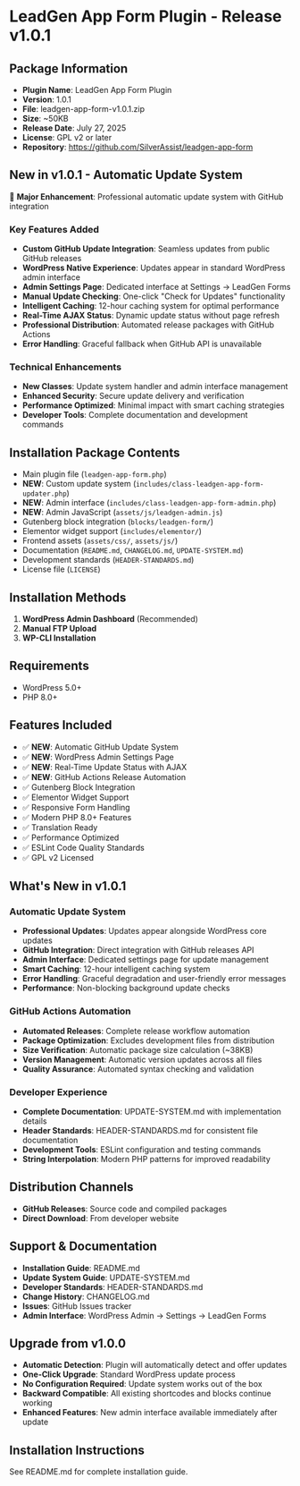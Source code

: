 # LeadGen App Form Plugin - Release v1.0.1

## Package Information
- **Plugin Name**: LeadGen App Form Plugin
- **Version**: 1.0.1
- **File**: leadgen-app-form-v1.0.1.zip
- **Size**: ~50KB
- **Release Date**: July 27, 2025
- **License**: GPL v2 or later
- **Repository**: https://github.com/SilverAssist/leadgen-app-form

## New in v1.0.1 - Automatic Update System
🚀 **Major Enhancement**: Professional automatic update system with GitHub integration

### Key Features Added
- **Custom GitHub Update Integration**: Seamless updates from public GitHub releases
- **WordPress Native Experience**: Updates appear in standard WordPress admin interface
- **Admin Settings Page**: Dedicated interface at Settings → LeadGen Forms
- **Manual Update Checking**: One-click "Check for Updates" functionality
- **Intelligent Caching**: 12-hour caching system for optimal performance
- **Real-Time AJAX Status**: Dynamic update status without page refresh
- **Professional Distribution**: Automated release packages with GitHub Actions
- **Error Handling**: Graceful fallback when GitHub API is unavailable

### Technical Enhancements
- **New Classes**: Update system handler and admin interface management
- **Enhanced Security**: Secure update delivery and verification
- **Performance Optimized**: Minimal impact with smart caching strategies
- **Developer Tools**: Complete documentation and development commands

## Installation Package Contents
- Main plugin file (`leadgen-app-form.php`)
- **NEW**: Custom update system (`includes/class-leadgen-app-form-updater.php`)
- **NEW**: Admin interface (`includes/class-leadgen-app-form-admin.php`)
- **NEW**: Admin JavaScript (`assets/js/leadgen-admin.js`)
- Gutenberg block integration (`blocks/leadgen-form/`)
- Elementor widget support (`includes/elementor/`)
- Frontend assets (`assets/css/`, `assets/js/`)
- Documentation (`README.md`, `CHANGELOG.md`, `UPDATE-SYSTEM.md`)
- Development standards (`HEADER-STANDARDS.md`)
- License file (`LICENSE`)

## Installation Methods
1. **WordPress Admin Dashboard** (Recommended)
2. **Manual FTP Upload**
3. **WP-CLI Installation**

## Requirements
- WordPress 5.0+
- PHP 8.0+

## Features Included
- ✅ **NEW**: Automatic GitHub Update System
- ✅ **NEW**: WordPress Admin Settings Page
- ✅ **NEW**: Real-Time Update Status with AJAX
- ✅ **NEW**: GitHub Actions Release Automation
- ✅ Gutenberg Block Integration
- ✅ Elementor Widget Support
- ✅ Responsive Form Handling
- ✅ Modern PHP 8.0+ Features
- ✅ Translation Ready
- ✅ Performance Optimized
- ✅ ESLint Code Quality Standards
- ✅ GPL v2 Licensed

## What's New in v1.0.1
### Automatic Update System
- **Professional Updates**: Updates appear alongside WordPress core updates
- **GitHub Integration**: Direct integration with GitHub releases API
- **Admin Interface**: Dedicated settings page for update management
- **Smart Caching**: 12-hour intelligent caching system
- **Error Handling**: Graceful degradation and user-friendly error messages
- **Performance**: Non-blocking background update checks

### GitHub Actions Automation
- **Automated Releases**: Complete release workflow automation
- **Package Optimization**: Excludes development files from distribution
- **Size Verification**: Automatic package size calculation (~38KB)
- **Version Management**: Automatic version updates across all files
- **Quality Assurance**: Automated syntax checking and validation

### Developer Experience
- **Complete Documentation**: UPDATE-SYSTEM.md with implementation details
- **Header Standards**: HEADER-STANDARDS.md for consistent file documentation
- **Development Tools**: ESLint configuration and testing commands
- **String Interpolation**: Modern PHP patterns for improved readability

## Distribution Channels
- **GitHub Releases**: Source code and compiled packages
- **Direct Download**: From developer website

## Support & Documentation
- **Installation Guide**: README.md
- **Update System Guide**: UPDATE-SYSTEM.md
- **Developer Standards**: HEADER-STANDARDS.md
- **Change History**: CHANGELOG.md
- **Issues**: GitHub Issues tracker
- **Admin Interface**: WordPress Admin → Settings → LeadGen Forms

## Upgrade from v1.0.0
- **Automatic Detection**: Plugin will automatically detect and offer updates
- **One-Click Upgrade**: Standard WordPress update process
- **No Configuration Required**: Update system works out of the box
- **Backward Compatible**: All existing shortcodes and blocks continue working
- **Enhanced Features**: New admin interface available immediately after update

## Installation Instructions
See README.md for complete installation guide.

